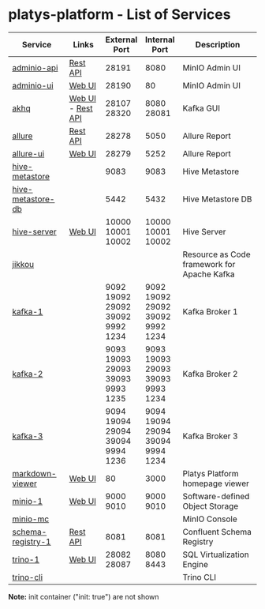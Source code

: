 # platys-platform - List of Services

| Service | Links | External<br>Port | Internal<br>Port | Description
|--------------|------|------|------|------------
|[adminio-api](./documentation/services/adminio )|[Rest API](http://192.168.1.112:28191)|28191<br>|8080<br>|MinIO Admin UI
|[adminio-ui](./documentation/services/adminio )|[Web UI](http://192.168.1.112:28190)|28190<br>|80<br>|MinIO Admin UI
|[akhq](./documentation/services/akhq )|[Web UI](http://192.168.1.112:28107) - [Rest API](http://192.168.1.112:28107/api)|28107<br>28320<br>|8080<br>28081<br>|Kafka GUI
|[allure](./documentation/services/allure )|[Rest API](http://192.168.1.112:28278)|28278<br>|5050<br>|Allure Report
|[allure-ui](./documentation/services/allure )|[Web UI](http://192.168.1.112:28279)|28279<br>|5252<br>|Allure Report
|[hive-metastore](./documentation/services/hive-metastore )||9083<br>|9083<br>|Hive Metastore
|[hive-metastore-db](./documentation/services/hive-metastore )||5442<br>|5432<br>|Hive Metastore DB
|[hive-server](./documentation/services/hive )|[Web UI](http://192.168.1.112:10002)|10000<br>10001<br>10002<br>|10000<br>10001<br>10002<br>|Hive Server
|[jikkou](./documentation/services/jikkou )||||Resource as Code framework for Apache Kafka
|[kafka-1](./documentation/services/kafka )||9092<br>19092<br>29092<br>39092<br>9992<br>1234<br>|9092<br>19092<br>29092<br>39092<br>9992<br>1234<br>|Kafka Broker 1
|[kafka-2](./documentation/services/kafka )||9093<br>19093<br>29093<br>39093<br>9993<br>1235<br>|9093<br>19093<br>29093<br>39093<br>9993<br>1234<br>|Kafka Broker 2
|[kafka-3](./documentation/services/kafka )||9094<br>19094<br>29094<br>39094<br>9994<br>1236<br>|9094<br>19094<br>29094<br>39094<br>9994<br>1234<br>|Kafka Broker 3
|[markdown-viewer](./documentation/services/markdown-viewer )|[Web UI](http://192.168.1.112:80)|80<br>|3000<br>|Platys Platform homepage viewer
|[minio-1](./documentation/services/minio )|[Web UI](http://192.168.1.112:9010)|9000<br>9010<br>|9000<br>9010<br>|Software-defined Object Storage
|[minio-mc](./documentation/services/minio )||||MinIO Console
|[schema-registry-1](./documentation/services/schema-registry )|[Rest API](http://192.168.1.112:8081)|8081<br>|8081<br>|Confluent Schema Registry
|[trino-1](./documentation/services/trino )|[Web UI](http://192.168.1.112:28082/ui/preview)|28082<br>28087<br>|8080<br>8443<br>|SQL Virtualization Engine
|[trino-cli](./documentation/services/trino )||||Trino CLI|

**Note:** init container ("init: true") are not shown